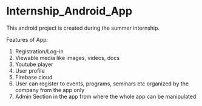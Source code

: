 # Internship_Android_App
This android project is created during the summer internship.

Features of App:
1. Registration/Log-in
2. Viewable media like images, videos, docs
3. Youtube player
4. User profile
5. Firebase cloud
6. User can register to events, programs, seminars etc organized by the company from the app only
7. Admin Section in the app from where the whole app can be manipulated
